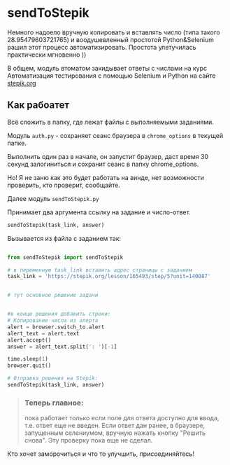 # sendToStepik


Немного надоело вручную копировать и вставлять число (типа такого 28.95479603721765) и воодушевленный простотой Python&Selenium рашил этот процесс автоматизировать. Простота улетучилась практически мгновенно ))

В общем, модуль втоматом закидывает ответы c числами на курс Автоматизация тестирования с помощью Selenium и Python на сайте [stepik.org](https://stepik.org/)

## Как рабоатет

Всё сложить в папку, где лежат файлы с выполняемыми заданиями.

Модуль `auth.py` - сохраняет сеанс браузера в `chrome_options` в текущей папке.


Выполнить один раз в начале, он запустит браузер, даст время 30 секунд залогиниться и сохранит сеанс в папку chrome_options.

Но! Я не заню как это будет работать на винде, нет возможности проверить, кто проверит, сообщайте.


Далее модуль `sendToStepik.py`

Принимает два аргумента ссылку на задание и число-ответ.
```python
sendToStepik(task_link, answer)
```

Вызывается из файла с заданием так:
```python

from sendToStepik import sendToStepik

# в переменную task_link вставить адрес страницы с заданием
task_link = 'https://stepik.org/lesson/165493/step/5?unit=140087'


# тут основное решение задачи


#в конце решения добавить строки:
# Копирование числа из алерта
alert = browser.switch_to.alert
alert_text = alert.text
alert.accept()
answer = alert_text.split(': ')[-1]

time.sleep(1)
browser.quit()

# Отправка решения на Stepik:
sendToStepik(task_link, answer)

```

> ### Теперь главное:
> 
> пока работает только если поле для ответа доступно для ввода, т.е. ответ еще не введен. Если ответ дан ранее, в браузере, запущенным селениумом, вручную нажать кнопку "Решить снова". Эту проверку пока еще не сделал.

Кто хочет заморочиться и что то улучшить, присоединяйтесь!